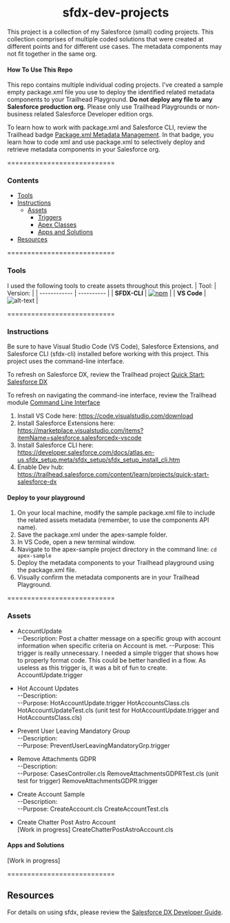 <h1 align="center">sfdx-dev-projects</h1>
This project is a collection of my Salesforce (small) coding projects. This collection comprises of multiple coded solutions that were created at different points and for different use cases. The metadata components may not fit together in the same org.

#### How To Use This Repo

This repo contains multiple individual coding projects. I've created a sample empty package.xml file you use to deploy the identified related metadata components to your Trailhead Playground. <strong> Do not deploy any file to any Salesforce production org.</strong> Please only use Trailhead Playgrounds or non-business related Salesforce Developer edition orgs.

To learn how to work with package.xml and Salesforce CLI, review the Trailhead badge <a href="https://trailhead.salesforce.com/content/learn/modules/package-xml" target="_blank">Package.xml Metadata Management</a>. In that badge, you learn how to code xml and use package.xml to selectively deploy and retrieve metadata components in your Salesforce org.

===========================

### Contents

- [Tools](#tools)
- [Instructions](#instructions)
  - [Assets](#assets)
    - [Triggers](#triggers)
    - [Apex Classes](#apex-classes)
    - [Apps and Solutions](#apps-and-solutions)
- [Resources](#resources)
  
===========================

### Tools

I used the following tools to create assets throughout this project.
|  Tool:       |  Version:  |
| ------------ | ---------- |
| **SFDX-CLI** | [![npm](https://img.shields.io/npm/v/sfdx-cli.svg?label=Salesforce%20CLI&&color=lightblue&logo=Salesforce&style=for-the-badge)](https://developer.salesforce.com/tools/sfdxcli)  |
| **VS Code**  | ![alt-text](https://img.shields.io/badge/VS_CODE-1.51.1-BrightGreen?style=Popout&logo=Visual-Studio-Code) |

===========================
### Instructions
Be sure to have Visual Studio Code (VS Code), Salesforce Extensions, and Salesforce CLI (sfdx-cli) installed before working with this project. This project uses the command-line interface.

To refresh on Salesforce DX, review the Trailhead project <a href="https://trailhead.salesforce.com/content/learn/projects/quick-start-salesforce-dx" target="_blank">Quick Start: Salesforce DX</a>

To refresh on navigating the command-ine interface, review the Trailhead module <a href="https://trailhead.salesforce.com/en/content/learn/modules/cli-basics" target="_blank">Command Line Interface</a>

1. Install VS Code here: https://code.visualstudio.com/download
2. Install Salesforce Extensions here: https://marketplace.visualstudio.com/items?itemName=salesforce.salesforcedx-vscode
3. Install Salesforce CLI here: https://developer.salesforce.com/docs/atlas.en-us.sfdx_setup.meta/sfdx_setup/sfdx_setup_install_cli.htm
4. Enable Dev hub: https://trailhead.salesforce.com/content/learn/projects/quick-start-salesforce-dx

#### Deploy to your playground
1. On your local machine, modify the sample package.xml file to include the related assets metadata (remember, to use the components API name).
2. Save the package.xml under the apex-sample folder. 
3. In VS Code, open a new terminal window.  
4. Navigate to the apex-sample project directory in the command line:
<code>cd apex-sample</code>
5. Deploy the metadata components to your Trailhead playground using the package.xml file.
<code></code>
6. Visually confirm the metadata components are in your Trailhead Playground.

===========================
### Assets

* AccountUpdate </br>
--Description: Post a chatter message on a specific group with account information when specific criteria on Account is met.
--Purpose: This trigger is really unnecessary. I needed a simple trigger that shows how to properly format code. This could be better handled in a flow. As useless as this trigger is, it was a bit of fun to create.
AccountUpdate.trigger

* Hot Account Updates </br>
--Description:  
--Purpose:
HotAccountUpdate.trigger
HotAccountsClass.cls
HotAccountUpdateTest.cls (unit test for HotAccountUpdate.trigger and HotAccountsClass.cls)

* Prevent User Leaving Mandatory Group </br>
--Description:  
--Purpose:
PreventUserLeavingMandatoryGrp.trigger

* Remove Attachments GDPR</br>
--Description:  
--Purpose:
CasesController.cls
RemoveAttachmentsGDPRTest.cls (unit test for trigger)
RemoveAttachmentsGDPR.trigger

* Create Account Sample</br>
--Description:  
--Purpose:
CreateAccount.cls
CreateAccountTest.cls

* Create Chatter Post Astro Account </br>
[Work in progress]
CreateChatterPostAstroAccount.cls

#### Apps and Solutions

[Work in progress]

===========================

## Resources

For details on using sfdx, please review the [Salesforce DX Developer Guide](https://developer.salesforce.com/docs/atlas.en-us.sfdx_dev.meta/sfdx_dev).